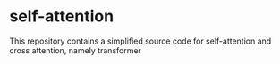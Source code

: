 # self-attention
 This repository contains a simplified source code for self-attention and cross attention, namely transformer
